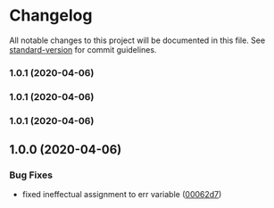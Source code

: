 # Changelog

All notable changes to this project will be documented in this file. See [standard-version](https://github.com/conventional-changelog/standard-version) for commit guidelines.

### 1.0.1 (2020-04-06)

### 1.0.1 (2020-04-06)

### 1.0.1 (2020-04-06)

## 1.0.0 (2020-04-06)


### Bug Fixes

* fixed ineffectual assignment to err variable ([00062d7](https://github.com/marcelblijleven/goflight/commit/00062d71ce6d3d046bd700c7ca22e93a03eaf7ac))
